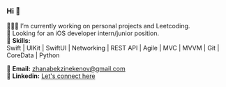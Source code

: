 ### Hi 👋
👨🏻‍💻  I’m currently working on personal projects and Leetcoding.  
🔎  Looking for an iOS developer intern/junior position.  
🎩  **Skills:**   
Swift | UIKit | SwiftUI | Networking | REST API | Agile | MVC | MVVM | Git | CoreData | Python   

📩  **Email:** zhanabekzinekenov@gmail.com  
🔗  **Linkedin:** [Let's connect here](https://www.linkedin.com/in/zhanabek-zinekenov/)
<!--
**ZhanabekZ/ZhanabekZ** is a ✨ _special_ ✨ repository because its `README.md` (this file) appears on your GitHub profile.

Here are some ideas to get you started:

- 🔭 I’m currently working on ...
- 🌱 I’m currently learning ...
- 👯 I’m looking to collaborate on ...
- 🤔 I’m looking for help with ...
- 💬 Ask me about ...
- 📫 How to reach me: ...
- 😄 Pronouns: ...
- ⚡ Fun fact: ...
-->
